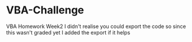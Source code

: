 # VBA-Challenge
VBA Homework Week2
I didn't realise you could export the code so since this wasn't graded yet I added the export if it helps
